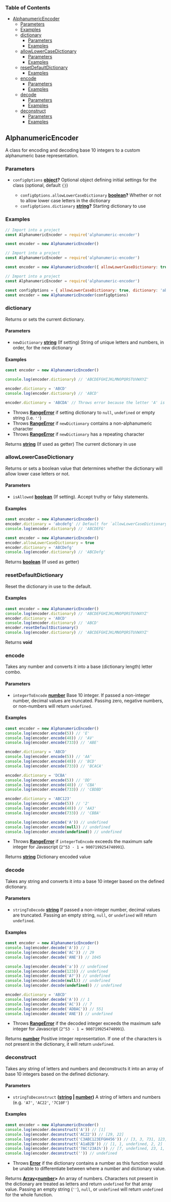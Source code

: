 <!-- Generated by documentation.js. Update this documentation by updating the source code. -->

### Table of Contents

-   [AlphanumericEncoder][1]
    -   [Parameters][2]
    -   [Examples][3]
    -   [dictionary][4]
        -   [Parameters][5]
        -   [Examples][6]
    -   [allowLowerCaseDictionary][7]
        -   [Parameters][8]
        -   [Examples][9]
    -   [resetDefaultDictionary][10]
        -   [Examples][11]
    -   [encode][12]
        -   [Parameters][13]
        -   [Examples][14]
    -   [decode][15]
        -   [Parameters][16]
        -   [Examples][17]
    -   [deconstruct][18]
        -   [Parameters][19]
        -   [Examples][20]

## AlphanumericEncoder

A class for encoding and decoding base 10 integers to a custom alphanumeric base representation.

### Parameters

-   `configOptions` **[object][21]?** Optional object defining initial settings for the class (optional, default `{}`)

    -   `configOptions.allowLowerCaseDictionary` **[boolean][22]?** Whether or not to allow lower case letters in the dictionary
    -   `configOptions.dictionary` **[string][23]?** Starting dictionary to use

### Examples

```javascript
// Import into a project
const AlphanumericEncoder = require('alphanumeric-encoder')

const encoder = new AlphanumericEncoder()
```

```javascript
// Import into a project
const AlphanumericEncoder = require('alphanumeric-encoder')

const encoder = new AlphanumericEncoder({ allowLowerCaseDictionary: true, dictionary: 'abcdEFGH' })
```

```javascript
// Import into a project
const AlphanumericEncoder = require('alphanumeric-encoder')

const configOptions = { allowLowerCaseDictionary: true, dictionary: 'abcdEFGH' }
const encoder = new AlphanumericEncoder(configOptions)
```

### dictionary

Returns or sets the current dictionary.

#### Parameters

-   `newDictionary` **[string][23]** (If setting) String of unique letters and numbers, in order, for the new dictionary

#### Examples

```javascript
const encoder = new AlphanumericEncoder()

console.log(encoder.dictionary) // 'ABCDEFGHIJKLMNOPQRSTUVWXYZ'

encoder.dictionary = 'ABCD'
console.log(encoder.dictionary) // 'ABCD'

encoder.dictionary = 'ABCDA' // Throws error because the letter 'A' is repeated
```

-   Throws **[RangeError][24]** if setting dictionary to `null`, `undefined` or empty string (i.e. `''`)
-   Throws **[RangeError][24]** if `newDictionary` contains a non-alphanumeric character
-   Throws **[RangeError][24]** if `newDictionary` has a repeating character

Returns **[string][23]** (If used as getter) The current dictionary in use

### allowLowerCaseDictionary

Returns or sets a boolean value that determines whether the dictionary will allow lower case letters or not.

#### Parameters

-   `isAllowed` **[boolean][22]** (If setting). Accept truthy or falsy statements.

#### Examples

```javascript
const encoder = new AlphanumericEncoder()
encoder.dictionary = 'abcdefg' // Default for `allowLowerCaseDictionary` is false
console.log(encoder.dictionary) // 'ABCDEFG'
```

```javascript
const encoder = new AlphanumericEncoder()
encoder.allowLowerCaseDictionary = true
encoder.dictionary = 'ABCDefg'
console.log(encoder.dictionary) // 'ABCDefg'
```

Returns **[boolean][22]** (If used as getter)

### resetDefaultDictionary

Reset the dictionary in use to the default.

#### Examples

```javascript
const encoder = new AlphanumericEncoder()
console.log(encoder.dictionary) // 'ABCDEFGHIJKLMNOPQRSTUVWXYZ'
encoder.dictionary = 'ABCD'
console.log(encoder.dictionary) // 'ABCD'
encoder.resetDefaultDictionary()
console.log(encoder.dictionary) // 'ABCDEFGHIJKLMNOPQRSTUVWXYZ'
```

Returns **void**

### encode

Takes any number and converts it into a base (dictionary length) letter combo.

#### Parameters

-   `integerToEncode` **[number][25]** Base 10 integer. If passed a non-integer number, decimal values are truncated.
    Passing zero, negative numbers, or non-numbers will return `undefined`.

#### Examples

```javascript
const encoder = new AlphanumericEncoder()
console.log(encoder.encode(5)) // 'E'
console.log(encoder.encode(48)) // 'AV'
console.log(encoder.encode(733)) // 'ABE'
```

```javascript
encoder.dictionary = 'ABCD'
console.log(encoder.encode(5)) // 'AA'
console.log(encoder.encode(48)) // 'BCD'
console.log(encoder.encode(733)) // 'BCACA'
```

```javascript
encoder.dictionary = 'DCBA'
console.log(encoder.encode(5)) // 'DD'
console.log(encoder.encode(48)) // 'CBA'
console.log(encoder.encode(733)) // 'CBDBD'
```

```javascript
encoder.dictionary = 'ABC123'
console.log(encoder.encode(5)) // '2'
console.log(encoder.encode(48)) // 'AA3'
console.log(encoder.encode(733)) // 'CBBA'
```

```javascript
console.log(encoder.encode('A')) // undefined
console.log(encoder.encode(null)) // undefined
console.log(encoder.encode(undefined)) // undefined
```

-   Throws **[RangeError][24]** if `integerToEncode` exceeds the maximum safe integer for Javascript (`2^53 - 1 = 9007199254740991`).

Returns **[string][23]** Dictionary encoded value

### decode

Takes any string and converts it into a base 10 integer based on the defined dictionary.

#### Parameters

-   `stringToDecode` **[string][23]** If passed a non-integer number, decimal values are truncated.
    Passing an empty string, `null`, or `undefined` will return `undefined`.

#### Examples

```javascript
const encoder = new AlphanumericEncoder()
console.log(encoder.decode('A')) // 1
console.log(encoder.decode('AC')) // 29
console.log(encoder.decode('ANE')) // 1045
```

```javascript
console.log(encoder.decode('a')) // undefined
console.log(encoder.decode(123)) // undefined
console.log(encoder.decode('A?')) // undefined
console.log(encoder.decode(null)) // undefined
console.log(encoder.decode(undefined)) // undefined
```

```javascript
encoder.dictionary = 'ABCD'
console.log(encoder.decode('A')) // 1
console.log(encoder.decode('AC')) // 7
console.log(encoder.decode('ADBAC')) // 551
console.log(encoder.decode('ANE')) // undefined
```

-   Throws **[RangeError][24]** if the decoded integer exceeds the maximum safe integer for Javascript (`2^53 - 1 = 9007199254740991`).

Returns **[number][25]** Positive integer representation. If one of the characters is not present in the dictionary, it will return `undefined`.

### deconstruct

Takes any string of letters and numbers and deconstructs it into an array of base 10 integers based on the defined dictionary.

#### Parameters

-   `stringToDeconstruct` **([string][23] | [number][25])** A string of letters and numbers (e.g. `'A7'`, `'AC22'`, `'7C10F'`)

#### Examples

```javascript
const encoder = new AlphanumericEncoder()
console.log(encoder.deconstruct('A')) // [1]
console.log(encoder.deconstruct('AC22')) // [29, 22]
console.log(encoder.deconstruct('C3ABC123EFGH456')) // [3, 3, 731, 123, 92126, 456]
console.log(encoder.deconstruct('A1aB2B')) // [1, 1, undefined, 2, 2]
console.log(encoder.deconstruct('7AC!23A1%')) // [7, undefined, 23, 1, 1, undefined]
console.log(encoder.deconstruct('')) // undefined
```

-   Throws **[Error][26]** if the dictionary contains a number as this function would be unable to differentiate between where a number and dictionary value.

Returns **[Array][27]<[number][25]>** An array of numbers. Characters not present in the dictionary are treated as letters and return `undefined` for that array value.
Passing an empty string (`''`), `null`, or `undefined` will return `undefined` for the whole function.

[1]: #alphanumericencoder
[2]: #parameters
[3]: #examples
[4]: #dictionary
[5]: #parameters-1
[6]: #examples-1
[7]: #allowlowercasedictionary
[8]: #parameters-2
[9]: #examples-2
[10]: #resetdefaultdictionary
[11]: #examples-3
[12]: #encode
[13]: #parameters-3
[14]: #examples-4
[15]: #decode
[16]: #parameters-4
[17]: #examples-5
[18]: #deconstruct
[19]: #parameters-5
[20]: #examples-6
[21]: https://developer.mozilla.org/docs/Web/JavaScript/Reference/Global_Objects/Object
[22]: https://developer.mozilla.org/docs/Web/JavaScript/Reference/Global_Objects/Boolean
[23]: https://developer.mozilla.org/docs/Web/JavaScript/Reference/Global_Objects/String
[24]: https://developer.mozilla.org/docs/Web/JavaScript/Reference/Global_Objects/RangeError
[25]: https://developer.mozilla.org/docs/Web/JavaScript/Reference/Global_Objects/Number
[26]: https://developer.mozilla.org/docs/Web/JavaScript/Reference/Global_Objects/Error
[27]: https://developer.mozilla.org/docs/Web/JavaScript/Reference/Global_Objects/Array
